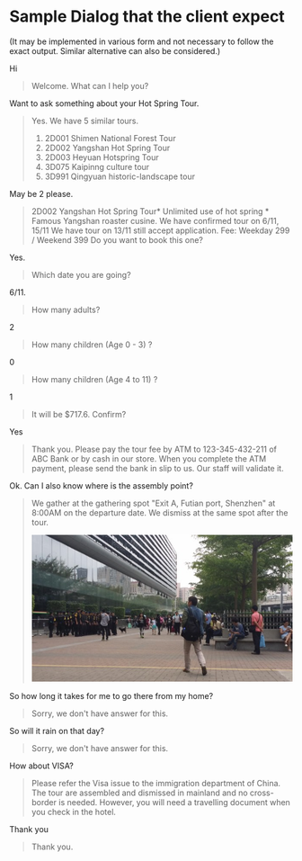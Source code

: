 # Sample Dialog that the client expect

(It may be implemented in various form and not necessary to follow the exact output. Similar alternative can also be considered.)

Hi

> Welcome. What can I help you?

Want to ask something about your Hot Spring Tour.

> Yes. We have 5 similar tours.
> 1. 2D001	Shimen National Forest Tour 
> 2. 2D002	Yangshan Hot Spring Tour
> 3. 2D003	Heyuan Hotspring Tour
> 4. 3D075	Kaipinng culture tour 
> 5. 3D991	Qingyuan historic-landscape tour

May be 2 please.

> 2D002	Yangshan Hot Spring Tour* Unlimited use of hot spring * Famous Yangshan roaster cusine. 
> We have confirmed tour on 6/11, 15/11 
> We have tour on 13/11 still accept application.
> Fee: Weekday 299 / Weekend 399
> Do you want to book this one?

Yes.

> Which date you are going?

6/11.

> How many adults?

2

> How many children (Age 0 - 3) ?

0

> How many children (Age 4 to 11) ?

1

> It will be $717.6. Confirm?

Yes

> Thank you. Please pay the tour fee by ATM to 123-345-432-211 of ABC Bank or by cash in our store. When you complete the ATM payment, please send the bank in slip to us. Our staff will validate it.

Ok.
Can I also know where is the assembly point?

> We gather at the gathering spot  "Exit A, Futian port, Shenzhen" at 8:00AM on the departure date. We dismiss at the same spot after the tour.
>
> ![gather](./gather.jpg)

So how long it takes for me to go there from my home?

> Sorry, we don't have answer for this.

So will it rain on that day?

> Sorry, we don't have answer for this.

How about VISA?

> Please refer the Visa issue to the immigration department of China. The tour are assembled and dismissed in mainland and no cross-border is needed. However, you will need a travelling document when you check in the hotel.

Thank you

> Thank you.
